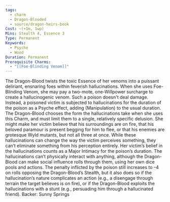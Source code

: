 ```yaml
---
tags:
  - charm
  - Dragon-Blooded
  - source/dragon-heirs-book
Cost: —(+1m, 1wp)
Mins: Stealth 4, Essence 3
Type: Permanent
Keywords:
  - Psyche
  - Wood
Duration: Permanent
Prerequisite Charms:
  - "[[Foe-Blinding Venom]]"
---
```

The Dragon-Blood twists the toxic Essence of her venoms into a puissant deliriant, ensnaring foes within feverish hallucinations. When she uses Foe-Blinding Venom, she may pay a two-mote, one-Willpower surcharge to create a hallucinogenic venom. Such a poison doesn't deal damage.
Instead, a poisoned victim is subjected to hallucinations for the duration of the poison as a Psyche effect, adding (Manipulation) to the usual duration.
The Dragon-Blood chooses the form the hallucinations take when she uses this Charm, and must limit them to a single, relatively specific delusion. She might make her victim believe that his surroundings are on fire, that his beloved paramour is present begging for him to flee, or that his enemies are grotesque Wyld mutants, but not all three at once. While these hallucinations can change the way the victim perceives something, they can’t eliminate something from his perception entirely. Her victim’s belief in the hallucinations counts as a Major Intimacy for the poison’s duration. The hallucinations can’t physically interact with anything, although the Dragon-Blood can make social influence rolls through them, using her own dice pools and actions.
The penalty inflicted by the poison still increases to –4 on rolls opposing the Dragon-Blood’s Stealth, but it also does so if the hallucination’s nature complicates an action (e.g., a disengage through terrain the target believes is on fire), or if the Dragon-Blood exploits the hallucinations with a stunt (e.g., persuading him through a hallucinated friend).
Backer: Sunny Springs